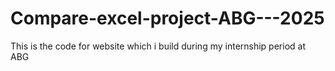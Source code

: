 # Compare-excel-project-ABG---2025
This is the code for website which i build during my internship period at ABG 
